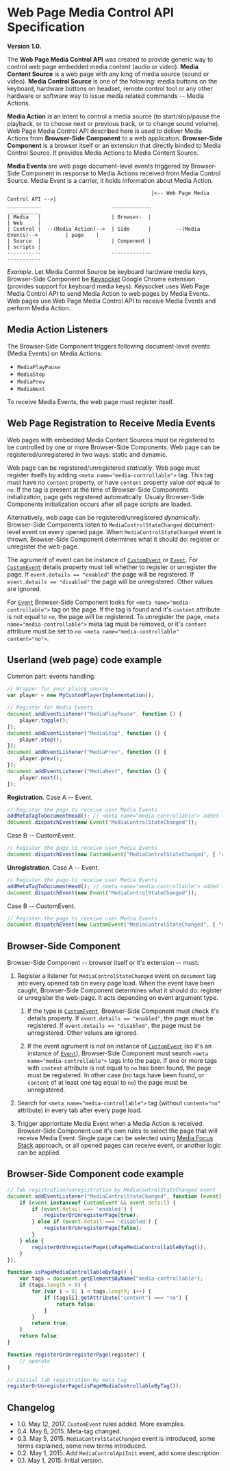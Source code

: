 Web Page Media Control API Specification
==========================================

**Version 1.0.**

The **Web Page Media Control API** was created to provide generic way to control web page embedded media content (audio or video). **Media Content Source** is a web page with any king of media source (sound or video). **Media Control Source** is one of the folowing: media buttons on the keyboard, hardware buttons on headset, remote control tool or any other hardware or software way to issue media related commands -- Media Actions.

**Media Action** is an intent to control a media source (to start/stop/pause the playback, or to choose next or previous track, or to change sound volume). Web Page Media Control API described here is used to deliver Media Actions from **Browser-Side Component** to a web application. **Browser-Side Component** is a browser itself or an extension that directly binded to Media Control Source. It provides Media Actions to Media Content Source.

**Media Events** are web page document-level events triggered by Browser-Side Component in response to Media Actions received from Media Control Source. Media Event is a carrier, it holds information about Media Action.

```
                                               |<-- Web Page Media Control API -->|
___________                       _____________                                    ___________
| Media   |                       | Browser-  |                                    | Web     |
| Control |  --(Media Action)-->  | Side      |        --(Media Events)-->         | page    |
| Source  |                       | Component |                                    | scripts |
-----------                       -------------                                    -----------
```

*Example*. Let Media Control Source be keyboard hardware media keys, Browser-Side Component be [Keysocket](https://github.com/borismus/keysocket) Google Chrome extension (provides support for keyboard media keys). Keysocket uses Web Page Media Control API to send Media Action to web pages by Media Events. Web pages use Web Page Media Control API to receive Media Events and perform Media Action.

Media Action Listeners
----------------------

The Browser-Side Component triggers following document-level events (Media Events) on Media Actions:

- `MediaPlayPause`
- `MediaStop`
- `MediaPrev`
- `MediaNext`

To receive Media Events, the web page must register itself.

Web Page Registration to Receive Media Events
---------------------------------------------

Web pages with embedded Media Content Sources must be registered to be controlled by one or more Browser-Side Components. Web page can be registered/unregistered in two ways: static and dynamic.

Web page can be registered/unregistered *statically*. Web page must register itselfs by adding `<meta name="media-controllable">` tag. This tag must have no `content` property, or have `content` property value *not* equal to `no`. If the tag is present at the time of Browser-Side Components initialization, page gets registered automatically. Usualy Browser-Side Components initialization occurs after all page scripts are loaded.

Alternatively, web page can be registered/unregistered *dynamically*. Browser-Side Components listen to `MediaControlStateChanged` document-level event on every opened page. When `MediaControlStateChanged` event is thrown, Browser-Side Component determines what it should do: register or unregister the web-page.

The agrument of event can be instance of [`CustomEvent`][custom-event] or [`Event`][event]. For [`CustomEvent`][custom-event] details property must tell whether to register or unregister the page. If `event.details == "enabled"` the page will be registered. If `event.details == "disabled"` the page will be unregistered. Other values are ignored.

For [`Event`][event] Browser-Side Component looks for `<meta name="media-controllable">` tag on the page. If the tag is found and it's `content` attribute is not equal to `no`, the page will be registered. To unregister the page, `<meta name="media-controllable">` meta tag must be removed, or it's `content` attribure must be set to `no`: `<meta name="media-controllable" content="no">`.

Userland (web page) code example
--------------------------------

Common part: events handling.

``` js
// Wrapper for your plaing source
var player = new MyCustomPlayerImplementation();

// Register for Media Events
document.addEventListener("MediaPlayPause", function () {
    player.toggle();
});
document.addEventListener("MediaStop", function () {
    player.stop();
});
document.addEventListener("MediaPrev", function () {
    player.prev();
});
document.addEventListener("MediaNext", function () {
    player.next();
});
```

**Registration**. Case A -- Event.

``` js
// Register the page to receive user Media Events
addMetaTagToDocumentHead(); // <meta name="media-controllable"> added to html>head inside
document.dispatchEvent(new Event("MediaControlStateChanged"));
```

Case B -- CustomEvent.

``` js
// Register the page to receive user Media Events
document.dispatchEvent(new CustomEvent("MediaControlStateChanged", { "detail": "enabled" }));
```

**Unregistration**. Case A -- Event.

``` js
// Register the page to receive user Media Events
addMetaTagToDocumentHead(); // <meta name="media-controllable"> added to html>head inside
document.dispatchEvent(new Event("MediaControlStateChanged"));
```

Case B -- CustomEvent.

``` js
// Register the page to receive user Media Events
document.dispatchEvent(new CustomEvent("MediaControlStateChanged", { "detail": "disabled" }));
```

Browser-Side Component
----------------------

Browser-Side Component -- browser itself or it's extension -- must:

1. Register a listener for `MediaControlStateChanged` event on `document` tag into every opened tab on every page load. When the event have been caught, Browser-Side Component determines what it should do: register or unregister the web-page. It acts depending on event argument type.

    1. If the type is [`CustomEvent`][custom-event], Browser-Side Component must check it's details property. If `event.details == "enabled"`, the page must be registered. If `event.details == "disabled"`, the page must be unregistered. Other values are ignored.
    
    2. If the event agrument is *not* an instance of [`CustomEvent`][custom-event] (so it's an instance of [`Event`][event]), Browser-Side Component must search `<meta name="media-controllable">` tags into the page. If one or more tags with `content` attribute is not equal to `no` has been found, the page must be registered. In other case (no tags have been found, or `content` of at least one tag equal to `no`) the page must be unregistered.

2. Search for `<meta name="media-controllable">` tag (without `content="no"` attribute) in every tab after every page load.

3. Trigger apprioritate Media Event when a Media Action is received. Browser-Side Component use it's own rules to select the page that will receive Media Event. Single page can be selected using [Media Focus Stack](http://smus.com/remote-controls-web-media/) approach, or all opened pages can receive event, or another logic can be applied.

Browser-Side Component code example
-----------------------------------

```js
// Tab registration/unregistration by MediaControlStateChanged event
document.addEventListener("MediaControlStateChanged", function (event) {
    if (event instanceof CustomEvent && event.detail) {
        if (event.detail === 'enabled') {
            registerOrUnregisterPage(true);
        } else if (event.detail === 'disabled') {
            registerOrUnregisterPage(false);
        }
    } else {
        registerOrUnregisterPage(isPageMediaControllableByTag());
    }
});

function isPageMediaControllableByTag() {
    var tags = document.getElementsByName("media-controllable");
    if (tags.length > 0) {
        for (var i = 0; i < tags.length; i++) {
            if (tags[i].getAttribute("content") === "no") {
                return false;
            }
        }
        return true;
    }
    return false;
}

function registerOrUnregisterPage(register) {
    // operate
}

// Initial tab registration by meta tag
registerOrUnregisterPage(isPageMediaControllableByTag());
```

Changelog
---------

* 1.0. May 12, 2017. `CustomEvent` rules added. More examples.
* 0.4. May 6, 2015. Meta-tag changed.
* 0.3. May 5, 2015. `MediaControlStateChanged` event is introduced, some terms explained, some new terms introduced.
* 0.2. May 1, 2015. Add `MediaControlApiInit` event, add some description.
* 0.1. May 1, 2015. Initial version.

[custom-event]: https://developer.mozilla.org/en-US/docs/Web/API/CustomEvent
[event]: https://developer.mozilla.org/en-US/docs/Web/API/Event